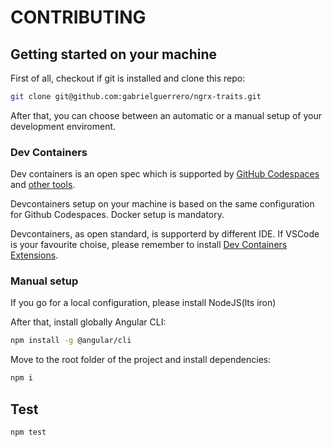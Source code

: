 # CONTRIBUTING

<!-- ## Getting started with GitHub Codespaces

To get started, create a codespace for this repository by clicking this 👇

[![Open in GitHub Codespaces](https://github.com/codespaces/badge.svg)](https://github.com/codespaces/new?hide_repo_select=true&ref=main&repo=83716883)

A codespace will open in a web-based version of Visual Studio Code. The [dev container](.devcontainer/devcontainer.json) is fully configured with software needed for this project. -->


## Getting started on your machine

First of all, checkout if git is installed and clone this repo:

```bash
git clone git@github.com:gabrielguerrero/ngrx-traits.git
```

After that, you can choose between an automatic or a manual setup of your development enviroment.

### Dev Containers

Dev containers is an open spec which is supported by [GitHub Codespaces](https://github.com/codespaces) and [other tools](https://containers.dev/supporting).

Devcontainers setup on your machine is based on the same configuration for Github Codespaces.
Docker setup is mandatory.

Devcontainers, as open standard, is supporterd by different IDE.
If VSCode is your favourite choise, please remember to install [Dev Containers Extensions](https://marketplace.visualstudio.com/items?itemName=ms-vscode-remote.remote-containers).

### Manual setup

If you go for a local configuration, please install NodeJS(lts iron)

After that, install globally Angular CLI:

```bash
npm install -g @angular/cli
```

Move to the root folder of the project and install dependencies:

```bash
npm i
```

## Test

```bash
npm test
```
